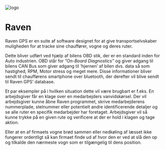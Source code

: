 ![logo](http://raven-gps.com/logos/128.png)

Raven
=====

Raven GPS er en suite af software designet for at give transportselvskaber muligheden for at tracke sine chauffører, vogne og deres ruter.

Dette bliver udført ved hjælp af bilens OBD stik, der er en standard inden for Auto industrien. OBD står for *”On-Board Diagnostics”* og giver adgang til bilens CAN Bus som giver adgang til ’hjernen’ af bilen dvs. data så som hastighed, RPM, Motor stress og meget mere.
Disse informationer bliver sendt til chaufførens smartphone over bluetooth, der derefter vil blive sendt til Raven GPS’ database.

Et par eksempler på i hvilken situation dette vil være brugbart er f.eks. En arbejdsgiver får en klage over en medarbejders vanvidskørsel. Der vil arbejdsgiver kunne åbne Raven programmet, skrive medarbejderens nummerplade, stelnummer eller potentielt andre identificerende detaljer og se alle ruter en specifik medarbejder har foretaget. Arbejdsgiver vil så kunne trykke på en given rute og verificere at der er hold i klagen og tage aktion.

Eller at en af firmaets vogne brød sammen eller nedkøling af læsset ikke fungerer ordentligt så kan firmaet finde ud af hvor den er ved at slå den op og tilkalde den nærmeste vogn som er tilgængelig til dens position.
